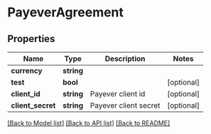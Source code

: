 # PayeverAgreement

## Properties
Name | Type | Description | Notes
------------ | ------------- | ------------- | -------------
**currency** | **string** |  | 
**test** | **bool** |  | [optional] 
**client_id** | **string** | Payever client id | [optional] 
**client_secret** | **string** | Payever client secret | [optional] 

[[Back to Model list]](../../README.md#documentation-for-models) [[Back to API list]](../../README.md#documentation-for-api-endpoints) [[Back to README]](../../README.md)

